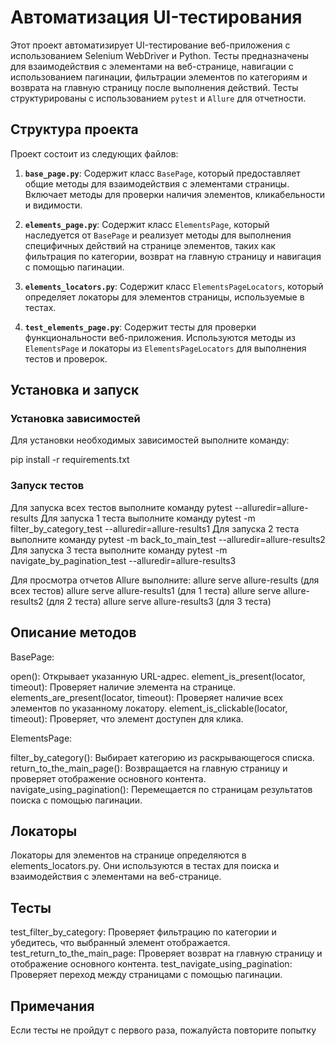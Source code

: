 # Автоматизация UI-тестирования

Этот проект автоматизирует UI-тестирование веб-приложения с использованием Selenium WebDriver и Python. Тесты предназначены для взаимодействия с элементами на веб-странице, навигации с использованием пагинации, фильтрации элементов по категориям и возврата на главную страницу после выполнения действий. Тесты структурированы с использованием `pytest` и `Allure` для отчетности.

## Структура проекта

Проект состоит из следующих файлов:

1. **`base_page.py`**: Содержит класс `BasePage`, который предоставляет общие методы для взаимодействия с элементами страницы. Включает методы для проверки наличия элементов, кликабельности и видимости.

2. **`elements_page.py`**: Содержит класс `ElementsPage`, который наследуется от `BasePage` и реализует методы для выполнения специфичных действий на странице элементов, таких как фильтрация по категории, возврат на главную страницу и навигация с помощью пагинации.

3. **`elements_locators.py`**: Содержит класс `ElementsPageLocators`, который определяет локаторы для элементов страницы, используемые в тестах.

4. **`test_elements_page.py`**: Содержит тесты для проверки функциональности веб-приложения. Используются методы из `ElementsPage` и локаторы из `ElementsPageLocators` для выполнения тестов и проверок.

## Установка и запуск

### Установка зависимостей

Для установки необходимых зависимостей выполните команду:

pip install -r requirements.txt

### Запуск тестов 

Для запуска всех тестов выполните команду pytest --alluredir=allure-results 
Для запуска 1 теста выполните команду pytest -m filter_by_category_test --alluredir=allure-results1 
Для запуска 2 теста выполните команду pytest -m back_to_main_test --alluredir=allure-results2 
Для запуска 3 теста выполните команду pytest -m navigate_by_pagination_test --alluredir=allure-results3

Для просмотра отчетов Allure выполните: 
allure serve allure-results (для всех тестов) 
allure serve allure-results1 (для 1 теста) 
allure serve allure-results2 (для 2 теста) 
allure serve allure-results3 (для 3 теста)

## Описание методов 

BasePage:

open(): Открывает указанную URL-адрес. 
element_is_present(locator, timeout): Проверяет наличие элемента на странице. 
elements_are_present(locator, timeout): Проверяет наличие всех элементов по указанному локатору. 
element_is_clickable(locator, timeout): Проверяет, что элемент доступен для клика. 

ElementsPage:

filter_by_category(): Выбирает категорию из раскрывающегося списка. 
return_to_the_main_page(): Возвращается на главную страницу и проверяет отображение основного контента. 
navigate_using_pagination(): Перемещается по страницам результатов поиска с помощью пагинации. 

## Локаторы 

Локаторы для элементов на странице определяются в elements_locators.py. Они используются в тестах для поиска и взаимодействия с элементами на веб-странице.

## Тесты 

test_filter_by_category: Проверяет фильтрацию по категории и убедитесь, что выбранный элемент отображается. 
test_return_to_the_main_page: Проверяет возврат на главную страницу и отображение основного контента. 
test_navigate_using_pagination: Проверяет переход между страницами с помощью пагинации. 

## Примечания 

Если тесты не пройдут с первого раза, пожалуйста повторите попытку

